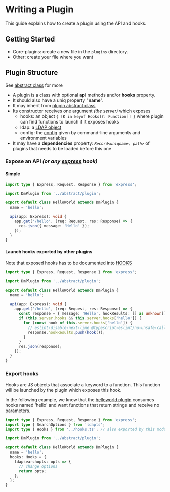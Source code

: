 # Writing a Plugin

This guide explains how to create a plugin using the API and hooks.

## Getting Started

- Core-plugins: create a new file in the `plugins` directory.
- Other: create your file where you want

## Plugin Structure

See [abstract class](../abstract/plugin.ts) for more

- A plugin is a class with optional **api** methods and/or **hooks** property.
- It should also have a uniq property "**name**".
- It may inherit from [plugin abstract class](../abstract/plugin.ts)
- Its constructor receives one argument _(the server)_ which exposes
  - hooks: an object `{ [K in keyof Hooks]?: Function[] }` where plugin
    can find functions to launch if it exposes hooks
  - ldap: a [LDAP object](../lib/ldapActions.ts)
  - config: the [config](../config/args.ts) given by command-line arguments and environment variables
- It may have a **dependencies** property: _`Record<uniqname, path>`_ of plugins that needs to be loaded before this one

### Expose an API _(or any [express](https://www.npmjs.com/package/express) hook)_

#### Simple

```typescript
import type { Express, Request, Response } from 'express';

import DmPlugin from '../abstract/plugin';

export default class HelloWorld extends DmPlugin {
  name = 'hello';

  api(app: Express): void {
    app.get('/hello', (req: Request, res: Response) => {
      res.json({ message: 'Hello' });
    });
  }
}
```

#### Launch hooks exported by other plugins

Note that exposed hooks has to be documented into [HOOKS](../../HOOKS.md)

```typescript
import type { Express, Request, Response } from 'express';

import DmPlugin from '../abstract/plugin';

export default class HelloWorld extends DmPlugin {
  name = 'hello';

  api(app: Express): void {
    app.get('/hello', (req: Request, res: Response) => {
      const response = { message: 'Hello', hookResults: [] as unknown[] };
      if (this.server.hooks && this.server.hooks['hello']) {
        for (const hook of this.server.hooks['hello']) {
          // eslint-disable-next-line @typescript-eslint/no-unsafe-call
          response.hookResults.push(hook());
        }
      }
      res.json(response);
    });
  }
}
```

### Export hooks

Hooks are JS objects that associate a keyword to a function. This function will
be launched by the plugin which exposes this hook.

In the following example, we know that the [helloworld plugin](../plugins/helloworld.ts)
consumes hooks named 'hello' and want functions that return strings and receive no parameters.

```typescript
import type { Express, Request, Response } from 'express';
import type { SearchOptions } from 'ldapts';
import type { Hooks } from '../hooks.ts'; // also exported by this module, see package.json

import DmPlugin from '../abstract/plugin';

export default class HelloWorld extends DmPlugin {
  name = 'hello';
  hooks: Hooks = {
    ldapsearchopts: opts => {
      // change options
      return opts;
    },
  };
}
```
